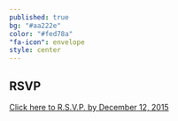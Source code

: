 ```yaml
---
published: true
bg: "#aa222e"
color: "#fed78a"
"fa-icon": envelope
style: center
---
```


















## RSVP

[Click here to R.S.V.P. by December 12, 2015](http://goo.gl/forms/4KI00UBcAo)
